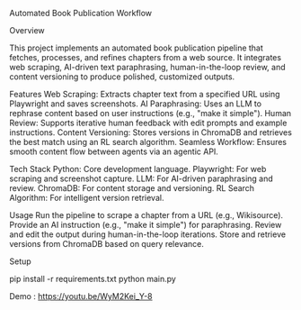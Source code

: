 Automated Book Publication Workflow

Overview

This project implements an automated book publication pipeline that fetches, processes, and refines chapters from a web source. It integrates web scraping, AI-driven text paraphrasing, human-in-the-loop review, and content versioning to produce polished, customized outputs.

Features
Web Scraping: Extracts chapter text from a specified URL using Playwright and saves screenshots.
AI Paraphrasing: Uses an LLM to rephrase content based on user instructions (e.g., "make it simple").
Human Review: Supports iterative human feedback with edit prompts and example instructions.
Content Versioning: Stores versions in ChromaDB and retrieves the best match using an RL search algorithm.
Seamless Workflow: Ensures smooth content flow between agents via an agentic API.

Tech Stack
Python: Core development language.
Playwright: For web scraping and screenshot capture.
LLM: For AI-driven paraphrasing and review.
ChromaDB: For content storage and versioning.
RL Search Algorithm: For intelligent version retrieval.

Usage
Run the pipeline to scrape a chapter from a URL (e.g., Wikisource).
Provide an AI instruction (e.g., "make it simple") for paraphrasing.
Review and edit the output during human-in-the-loop iterations.
Store and retrieve versions from ChromaDB based on query relevance.

Setup

pip install -r requirements.txt
python main.py

Demo : https://youtu.be/WyM2Kei_Y-8
